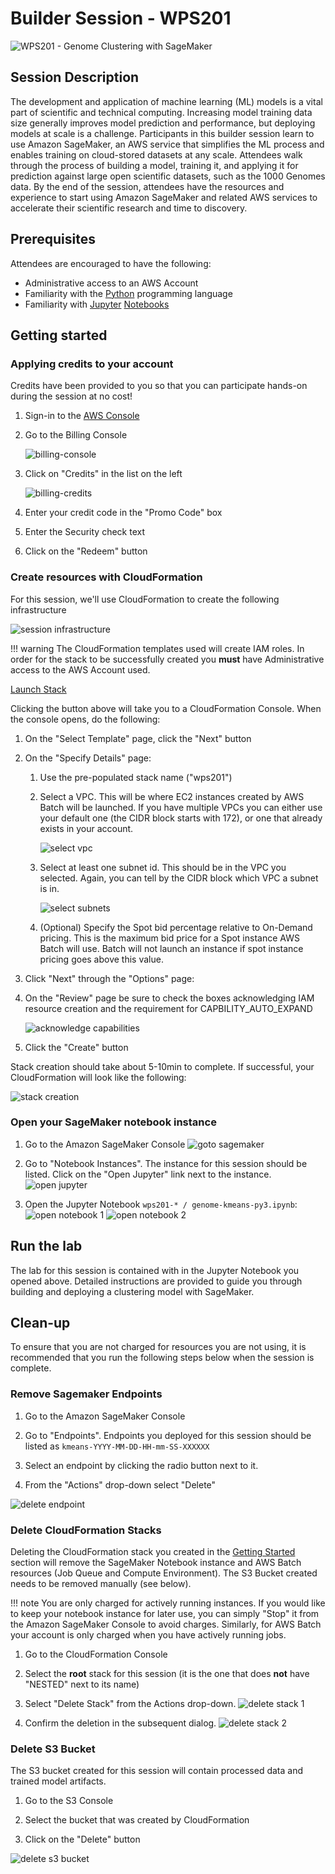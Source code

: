 # Builder Session - WPS201

![WPS201 - Genome Clustering with SageMaker](images/banner-image.png)

## Session Description

The development and application of machine learning (ML) models is a vital part of scientific and technical computing. Increasing model training data size generally improves model prediction and performance, but deploying models at scale is a challenge. Participants in this builder session learn to use Amazon SageMaker, an AWS service that simplifies the ML process and enables training on cloud-stored datasets at any scale. Attendees walk through the process of building a model, training it, and applying it for prediction against large open scientific datasets, such as the 1000 Genomes data. By the end of the session, attendees have the resources and experience to start using Amazon SageMaker and related AWS services to accelerate their scientific research and time to discovery.

## Prerequisites

Attendees are encouraged to have the following:

* Administrative access to an AWS Account
* Familiarity with the [Python](https://python.org) programming language
* Familiarity with [Jupyter](https://jupyter.org) [Notebooks](https://jupyter-notebook.readthedocs.io/en/stable/)

## Getting started

### Applying credits to your account

Credits have been provided to you so that you can participate hands-on during
the session at no cost!

1. Sign-in to the [AWS Console](http://console.aws.amazon.com/)
2. Go to the Billing Console

    ![billing-console](images/search-billing-console.png)

3. Click on "Credits" in the list on the left

    ![billing-credits](images/billing-credits-ui.png)

4. Enter your credit code in the "Promo Code" box
5. Enter the Security check text
6. Click on the "Redeem" button

### Create resources with CloudFormation

For this session, we'll use CloudFormation to create the following infrastructure

![session infrastructure](images/cfn-infrastructure.png)

!!! warning
    The CloudFormation templates used will create IAM roles.  In order for the
    stack to be successfully created you **must** have Administrative access to
    the AWS Account used.

<a class="btn btn-warning btn-block" target="_blank"
    href="https://console.aws.amazon.com/cloudformation/home?#/stacks/new?region=us-west-2&stackName=wps201&templateURL=https://s3.amazonaws.com/reinvent-2018-wps201/templates/wps201-root-novpc.template.yaml">
    Launch Stack
</a>

Clicking the button above will take you to a CloudFormation Console.
When the console opens, do the following:

1. On the "Select Template" page, click the "Next" button
2. On the "Specify Details" page:

    1. Use the pre-populated stack name ("wps201")

    2. Select a VPC.  This will be where EC2 instances created by AWS Batch will be launched.
       If you have multiple VPCs you can either use your default one (the CIDR block starts with 172),
       or one that already exists in your account.

        ![select vpc](images/cfn-select-vpc.png)

    3. Select at least one subnet id.  This should be in the VPC you selected.
       Again, you can tell by the CIDR block which VPC a subnet is in.

        ![select subnets](images/cfn-select-subnets.png)

    4. (Optional) Specify the Spot bid percentage relative to On-Demand pricing.
       This is the maximum bid price for a Spot instance AWS Batch will use.
       Batch will not launch an instance if spot instance pricing goes above this value.

3. Click "Next" through the "Options" page:

4. On the "Review" page be sure to check the boxes acknowledging IAM resource creation and 
   the requirement for CAPBILITY_AUTO_EXPAND

    ![acknowledge capabilities](images/cfn-acknowledge-capabilities.png)

5. Click the "Create" button

Stack creation should take about 5-10min to complete.  If successful, your CloudFormation
will look like the following:

![stack creation](images/cfn-stack-creation.png)

### Open your SageMaker notebook instance

1. Go to the Amazon SageMaker Console
   ![goto sagemaker](images/search-sagemaker-console.png)

2. Go to "Notebook Instances".  The instance for this session should be listed.
   Click on the "Open Jupyter" link next to the instance.
   ![open jupyter](images/sagemaker-console-ui.png)

3. Open the Jupyter Notebook `wps201-* / genome-kmeans-py3.ipynb`:
   ![open notebook 1](images/notebook-instance-1.png)
   ![open notebook 2](images/notebook-instance-2.png)

## Run the lab

The lab for this session is contained with in the Jupyter Notebook you opened above.
Detailed instructions are provided to guide you through building and deploying
a clustering model with SageMaker.

## Clean-up

To ensure that you are not charged for resources you are not using, it is recommended
that you run the following steps below when the session is complete.

### Remove Sagemaker Endpoints

1. Go to the Amazon SageMaker Console

2. Go to "Endpoints".  Endpoints you deployed for this session should be listed
   as `kmeans-YYYY-MM-DD-HH-mm-SS-XXXXXX`

3. Select an endpoint by clicking the radio button next to it.

4. From the "Actions" drop-down select "Delete"

![delete endpoint](images/sagemaker-delete-endpoint.png)

### Delete CloudFormation Stacks

Deleting the CloudFormation stack you created in the [Getting Started](#getting-started)
section will remove the SageMaker Notebook instance and AWS Batch resources (Job Queue
and Compute Environment).  The S3 Bucket created needs to be removed manually
(see below).

!!! note
    You are only charged for actively running instances.  If you would like to
    keep your notebook instance for later use, you can simply "Stop" it from
    the Amazon SageMaker Console to avoid charges.  Similarly, for AWS Batch
    your account is only charged when you have actively running jobs.

1. Go to the CloudFormation Console

2. Select the **root** stack for this session (it is the one that does **not** have
   "NESTED" next to its name)

3. Select "Delete Stack" from the Actions drop-down.
   ![delete stack 1](images/cfn-delete-stack-1.png)

4. Confirm the deletion in the subsequent dialog.
   ![delete stack 2](images/cfn-delete-stack-2.png)

### Delete S3 Bucket

The S3 bucket created for this session will contain processed data and trained
model artifacts.

1. Go to the S3 Console

2. Select the bucket that was created by CloudFormation

3. Click on the "Delete" button

![delete s3 bucket](images/s3-delete-bucket.png)

